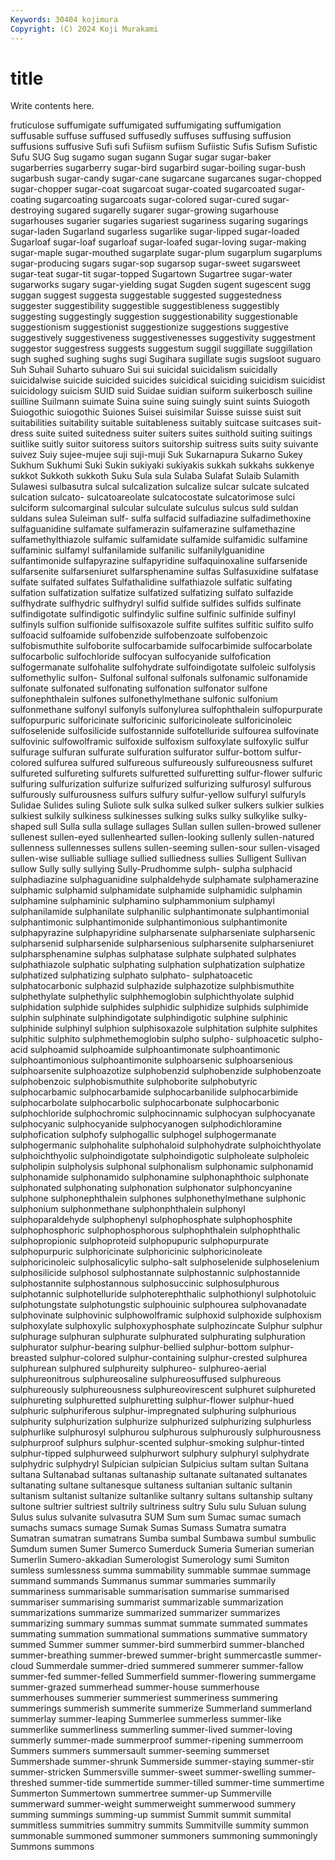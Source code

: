 ```yaml
---
Keywords: 30404 kojimura
Copyright: (C) 2024 Koji Murakami
---
```


# title

Write contents here.



fruticulose suffumigate suffumigated suffumigating suffumigation suffusable suffuse
suffused suffusedly suffuses suffusing suffusion suffusions suffusive Sufi sufi Sufiism
sufiism Sufiistic Sufis Sufism Sufistic Sufu SUG Sug sugamo sugan
sugann Sugar sugar sugar-baker sugarberries sugarberry sugar-bird sugarbird sugar-boiling sugar-bush
sugarbush sugar-candy sugar-cane sugarcane sugarcanes sugar-chopped sugar-chopper sugar-coat sugarcoat sugar-coated
sugarcoated sugar-coating sugarcoating sugarcoats sugar-colored sugar-cured sugar-destroying sugared sugarelly sugarer
sugar-growing sugarhouse sugarhouses sugarier sugaries sugariest sugariness sugaring sugarings sugar-laden
Sugarland sugarless sugarlike sugar-lipped sugar-loaded Sugarloaf sugar-loaf sugarloaf sugar-loafed sugar-loving
sugar-making sugar-maple sugar-mouthed sugarplate sugar-plum sugarplum sugarplums sugar-producing sugars sugar-sop
sugarsop sugar-sweet sugarsweet sugar-teat sugar-tit sugar-topped Sugartown Sugartree sugar-water sugarworks
sugary sugar-yielding sugat Sugden sugent sugescent sugg suggan suggest suggesta
suggestable suggested suggestedness suggester suggestibility suggestible suggestibleness suggestibly suggesting suggestingly
suggestion suggestionability suggestionable suggestionism suggestionist suggestionize suggestions suggestive suggestively suggestiveness
suggestivenesses suggestivity suggestment suggestor suggestress suggests suggestum suggil suggillate suggillation
sugh sughed sughing sughs sugi Sugihara sugillate sugis sugsloot suguaro
Suh Suhail Suharto suhuaro Sui sui suicidal suicidalism suicidally suicidalwise
suicide suicided suicides suicidical suiciding suicidism suicidist suicidology suicism SUID
suid Suidae suidian suiform suikerbosch suiline suilline Suilmann suimate Suina
suine suing suingly suint suints Suiogoth Suiogothic suiogothic Suiones Suisei
suisimilar Suisse suisse suist suit suitabilities suitability suitable suitableness suitably
suitcase suitcases suit-dress suite suited suitedness suiter suiters suites suithold
suiting suitings suitlike suitly suitor suitoress suitors suitorship suitress suits
suity suivante suivez Suiy sujee-mujee suji suji-muji Suk Sukarnapura Sukarno
Sukey Sukhum Sukhumi Suki Sukin sukiyaki sukiyakis sukkah sukkahs sukkenye
sukkot Sukkoth sukkoth Suku Sula sula Sulaba Sulafat Sulaib Sulamith
Sulawesi sulbasutra sulcal sulcalization sulcalize sulcar sulcate sulcated sulcation sulcato-
sulcatoareolate sulcatocostate sulcatorimose sulci sulciform sulcomarginal sulcular sulculate sulculus sulcus
suld suldan suldans sulea Suleiman sulf- sulfa sulfacid sulfadiazine sulfadimethoxine
sulfaguanidine sulfamate sulfamerazin sulfamerazine sulfamethazine sulfamethylthiazole sulfamic sulfamidate sulfamide sulfamidic
sulfamine sulfaminic sulfamyl sulfanilamide sulfanilic sulfanilylguanidine sulfantimonide sulfapyrazine sulfapyridine sulfaquinoxaline
sulfarsenide sulfarsenite sulfarseniuret sulfarsphenamine sulfas Sulfasuxidine sulfatase sulfate sulfated sulfates
Sulfathalidine sulfathiazole sulfatic sulfating sulfation sulfatization sulfatize sulfatized sulfatizing sulfato
sulfazide sulfhydrate sulfhydric sulfhydryl sulfid sulfide sulfides sulfids sulfinate sulfindigotate
sulfindigotic sulfindylic sulfine sulfinic sulfinide sulfinyl sulfinyls sulfion sulfionide sulfisoxazole
sulfite sulfites sulfitic sulfito sulfo sulfoacid sulfoamide sulfobenzide sulfobenzoate sulfobenzoic
sulfobismuthite sulfoborite sulfocarbamide sulfocarbimide sulfocarbolate sulfocarbolic sulfochloride sulfocyan sulfocyanide sulfofication
sulfogermanate sulfohalite sulfohydrate sulfoindigotate sulfoleic sulfolysis sulfomethylic sulfon- Sulfonal sulfonal
sulfonals sulfonamic sulfonamide sulfonate sulfonated sulfonating sulfonation sulfonator sulfone sulfonephthalein
sulfones sulfonethylmethane sulfonic sulfonium sulfonmethane sulfonyl sulfonyls sulfonylurea sulfophthalein sulfopurpurate
sulfopurpuric sulforicinate sulforicinic sulforicinoleate sulforicinoleic sulfoselenide sulfosilicide sulfostannide sulfotelluride sulfourea
sulfovinate sulfovinic sulfowolframic sulfoxide sulfoxism sulfoxylate sulfoxylic sulfur sulfurage sulfuran
sulfurate sulfuration sulfurator sulfur-bottom sulfur-colored sulfurea sulfured sulfureous sulfureously sulfureousness
sulfuret sulfureted sulfureting sulfurets sulfuretted sulfuretting sulfur-flower sulfuric sulfuring sulfurization
sulfurize sulfurized sulfurizing sulfurosyl sulfurous sulfurously sulfurousness sulfurs sulfury sulfur-yellow
sulfuryl sulfuryls Sulidae Sulides suling Suliote sulk sulka sulked sulker
sulkers sulkier sulkies sulkiest sulkily sulkiness sulkinesses sulking sulks sulky
sulkylike sulky-shaped sull Sulla sulla sullage sullages Sullan sullen sullen-browed
sullener sullenest sullen-eyed sullenhearted sullen-looking sullenly sullen-natured sullenness sullennesses sullens
sullen-seeming sullen-sour sullen-visaged sullen-wise sulliable sulliage sullied sulliedness sullies Sulligent
Sullivan sullow Sully sully sullying Sully-Prudhomme sulph- sulpha sulphacid sulphadiazine
sulphaguanidine sulphaldehyde sulphamate sulphamerazine sulphamic sulphamid sulphamidate sulphamide sulphamidic sulphamin
sulphamine sulphaminic sulphamino sulphammonium sulphamyl sulphanilamide sulphanilate sulphanilic sulphantimonate sulphantimonial
sulphantimonic sulphantimonide sulphantimonious sulphantimonite sulphapyrazine sulphapyridine sulpharsenate sulpharseniate sulpharsenic sulpharsenid
sulpharsenide sulpharsenious sulpharsenite sulpharseniuret sulpharsphenamine sulphas sulphatase sulphate sulphated sulphates
sulphathiazole sulphatic sulphating sulphation sulphatization sulphatize sulphatized sulphatizing sulphato sulphato-
sulphatoacetic sulphatocarbonic sulphazid sulphazide sulphazotize sulphbismuthite sulphethylate sulphethylic sulphhemoglobin sulphichthyolate
sulphid sulphidation sulphide sulphides sulphidic sulphidize sulphids sulphimide sulphin sulphinate
sulphindigotate sulphindigotic sulphine sulphinic sulphinide sulphinyl sulphion sulphisoxazole sulphitation sulphite
sulphites sulphitic sulphito sulphmethemoglobin sulpho sulpho- sulphoacetic sulpho-acid sulphoamid sulphoamide
sulphoantimonate sulphoantimonic sulphoantimonious sulphoantimonite sulphoarsenic sulphoarsenious sulphoarsenite sulphoazotize sulphobenzid sulphobenzide
sulphobenzoate sulphobenzoic sulphobismuthite sulphoborite sulphobutyric sulphocarbamic sulphocarbamide sulphocarbanilide sulphocarbimide sulphocarbolate
sulphocarbolic sulphocarbonate sulphocarbonic sulphochloride sulphochromic sulphocinnamic sulphocyan sulphocyanate sulphocyanic sulphocyanide
sulphocyanogen sulphodichloramine sulphofication sulphofy sulphogallic sulphogel sulphogermanate sulphogermanic sulphohalite sulphohaloid
sulphohydrate sulphoichthyolate sulphoichthyolic sulphoindigotate sulphoindigotic sulpholeate sulpholeic sulpholipin sulpholysis sulphonal
sulphonalism sulphonamic sulphonamid sulphonamide sulphonamido sulphonamine sulphonaphthoic sulphonate sulphonated sulphonating
sulphonation sulphonator sulphoncyanine sulphone sulphonephthalein sulphones sulphonethylmethane sulphonic sulphonium sulphonmethane
sulphonphthalein sulphonyl sulphoparaldehyde sulphophenyl sulphophosphate sulphophosphite sulphophosphoric sulphophosphorous sulphophthalein sulphophthalic
sulphopropionic sulphoproteid sulphopupuric sulphopurpurate sulphopurpuric sulphoricinate sulphoricinic sulphoricinoleate sulphoricinoleic sulphosalicylic
sulpho-salt sulphoselenide sulphoselenium sulphosilicide sulphosol sulphostannate sulphostannic sulphostannide sulphostannite sulphostannous
sulphosuccinic sulphosulphurous sulphotannic sulphotelluride sulphoterephthalic sulphothionyl sulphotoluic sulphotungstate sulphotungstic sulphouinic
sulphourea sulphovanadate sulphovinate sulphovinic sulphowolframic sulphoxid sulphoxide sulphoxism sulphoxylate sulphoxylic
sulphoxyphosphate sulphozincate Sulphur sulphur sulphurage sulphuran sulphurate sulphurated sulphurating sulphuration
sulphurator sulphur-bearing sulphur-bellied sulphur-bottom sulphur-breasted sulphur-colored sulphur-containing sulphur-crested sulphurea sulphurean
sulphured sulphureity sulphureo- sulphureo-aerial sulphureonitrous sulphureosaline sulphureosuffused sulphureous sulphureously sulphureousness
sulphureovirescent sulphuret sulphureted sulphureting sulphuretted sulphuretting sulphur-flower sulphur-hued sulphuric sulphuriferous
sulphur-impregnated sulphuring sulphurious sulphurity sulphurization sulphurize sulphurized sulphurizing sulphurless sulphurlike
sulphurosyl sulphurou sulphurous sulphurously sulphurousness sulphurproof sulphurs sulphur-scented sulphur-smoking sulphur-tinted
sulphur-tipped sulphurweed sulphurwort sulphury sulphuryl sulphydrate sulphydric sulphydryl Sulpician sulpician
Sulpicius sultam sultan Sultana sultana Sultanabad sultanas sultanaship sultanate sultanated
sultanates sultanating sultane sultanesque sultaness sultanian sultanic sultanin sultanism sultanist
sultanize sultanlike sultanry sultans sultanship sultany sultone sultrier sultriest sultrily
sultriness sultry Sulu sulu Suluan sulung Sulus sulus sulvanite sulvasutra
SUM Sum sum Sumac sumac sumach sumachs sumacs sumage Sumak
Sumas Sumass Sumatra sumatra Sumatran sumatran sumatrans Sumba sumbal Sumbawa
sumbul sumbulic Sumdum sumen Sumer Sumerco Sumerduck Sumeria Sumerian sumerian
Sumerlin Sumero-akkadian Sumerologist Sumerology sumi Sumiton sumless sumlessness summa summability
summable summae summage summand summands Summanus summar summaries summarily summariness
summarisable summarisation summarise summarised summariser summarising summarist summarizable summarization summarizations
summarize summarized summarizer summarizes summarizing summary summas summat summate summated
summates summating summation summational summations summative summatory summed Summer summer
summer-bird summerbird summer-blanched summer-breathing summer-brewed summer-bright summercastle summer-cloud Summerdale summer-dried
summered summerer summer-fallow summer-fed summer-felled Summerfield summer-flowering summergame summer-grazed summerhead
summer-house summerhouse summerhouses summerier summeriest summeriness summering summerings summerish summerite
summerize Summerland summerland summerlay summer-leaping Summerlee summerless summer-like summerlike summerliness
summerling summer-lived summer-loving summerly summer-made summerproof summer-ripening summerroom Summers summers
summersault summer-seeming summerset Summershade summer-shrunk Summerside summer-staying summer-stir summer-stricken Summersville
summer-sweet summer-swelling summer-threshed summer-tide summertide summer-tilled summer-time summertime Summerton Summertown
summertree summer-up Summerville summerward summer-weight summerweight summerwood summery summing summings
summing-up summist Summit summit summital summitless summitries summitry summits Summitville
summity summon summonable summoned summoner summoners summoning summoningly Summons summons
